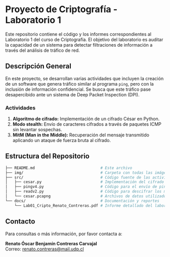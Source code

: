 # Proyecto de Criptografía - Laboratorio 1

Este repositorio contiene el código y los informes correspondientes al Laboratorio 1 del curso de Criptografía. El objetivo del laboratorio es auditar la capacidad de un sistema para detectar filtraciones de información a través del análisis de tráfico de red.

## Descripción General

En este proyecto, se desarrollan varias actividades que incluyen la creación de un software que genera tráfico similar al programa `ping`, pero con la inclusión de información confidencial. Se busca que este tráfico pase desapercibido ante un sistema de Deep Packet Inspection (DPI).

### Actividades

1. **Algoritmo de cifrado:** Implementación de un cifrado César en Python.
2. **Modo stealth:** Envío de caracteres cifrados a través de paquetes ICMP sin levantar sospechas.
3. **MitM (Man in the Middle):** Recuperación del mensaje transmitido aplicando un ataque de fuerza bruta al cifrado.

## Estructura del Repositorio

```bash
├── README.md                             # Este archivo
├── img/                                  # Carpeta con todas las imágenes
├── src/                                  # Código fuente de las actividades
│   ├── cesar.py                          # Implementación del cifrado César
│   ├── pingv4.py                         # Código para el envío de pings stealth
│   ├── readv2.py                         # Código para descifrar los mensajes capturados
│   └── cesar.pcapng                      # Archivos de datos utilizados
└── docs/                                 # Documentación y reportes
    └── Lab01_Cripto_Renato_Contreras.pdf # Informe detallado del laboratorio
```
## Contacto

Para consultas o más información, por favor contacta a:

**Renato Óscar Benjamín Contreras Carvajal**  
Correo: [renato.contreras@mail.udp.cl](mailto:renato.contreras@mail.udp.cl)
